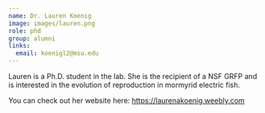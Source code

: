 ```yaml
---
name: Dr. Lauren Koenig
image: images/lauren.png
role: phd
group: alumni
links:
  email: koenigl2@msu.edu
---
```


Lauren is a Ph.D. student in the lab.  She is the recipient of a NSF GRFP and is interested in the evolution of reproduction in mormyrid electric fish.

You can check out her website here: https://laurenakoenig.weebly.com
